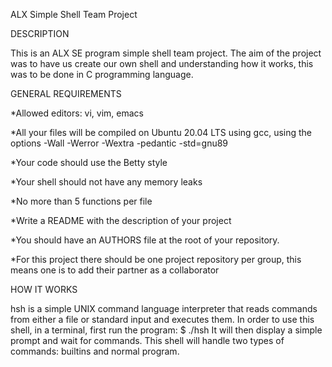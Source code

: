 ALX Simple Shell Team Project

DESCRIPTION

This is an ALX SE program simple shell team project. The aim of the project was to have us create our own shell and understanding how it works, this was to be done in C programming language. 

GENERAL REQUIREMENTS

*Allowed editors: vi, vim, emacs

*All your files will be compiled on Ubuntu 20.04 LTS using gcc, using the options -Wall -Werror -Wextra -pedantic -std=gnu89

*Your code should use the Betty style

*Your shell should not have any memory leaks

*No more than 5 functions per file

*Write a README with the description of your project

*You should have an AUTHORS file at the root of your repository.

*For this project there should be one project repository per group, this means one is to add their partner as a collaborator

HOW IT WORKS

hsh is a simple UNIX command language interpreter that reads commands from either a file or standard input and executes them.
In order to use this shell, in a terminal, first run the program: $ ./hsh
It will then display a simple prompt and wait for commands.
This shell will handle two types of commands: builtins and normal program.

